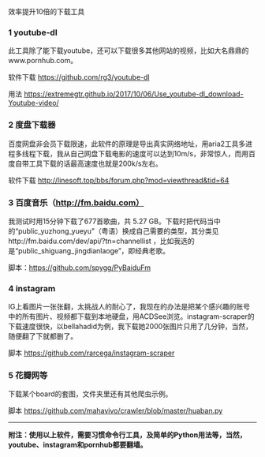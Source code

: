 效率提升10倍的下载工具

### 1 youtube-dl

此工具除了能下载youtube，还可以下载很多其他网站的视频，比如大名鼎鼎的www.pornhub.com。

软件下载 https://github.com/rg3/youtube-dl

用法 https://extremegtr.github.io/2017/10/06/Use_youtube-dl_download-Youtube-video/


### 2 度盘下载器

百度网盘非会员下载限速，此软件的原理是导出真实网络地址，用aria2工具多进程多线程下载，我从自己网盘下载电影的速度可以达到10m/s，非常惊人，而用百度自带工具下载的话最高速度也就是200k/s左右。

软件下载 http://linesoft.top/bbs/forum.php?mod=viewthread&tid=64


### 3 百度音乐（http://fm.baidu.com）

我测试时用15分钟下载了677首歌曲，共 5.27 GB。下载时把代码当中的“public_yuzhong_yueyu”（粤语）换成自己需要的类型，其分类见http://fm.baidu.com/dev/api/?tn=channellist ，比如我选的是“public_shiguang_jingdianlaoge”，即经典老歌。

脚本：https://github.com/spygg/PyBaiduFm


### 4 instagram

IG上看图片一张张翻，太挑战人的耐心了，我现在的办法是把某个感兴趣的账号中的所有图片、视频都下载到本地硬盘，用ACDSee浏览。instagram-scraper的下载速度很快，以bellahadid为例，我下载她2000张图片只用了几分钟，当然，随便翻了下就都删了。

脚本 https://github.com/rarcega/instagram-scraper


### 5 花瓣网等

下载某个board的套图，文件夹里还有其他爬虫示例。

脚本 https://github.com/mahavivo/crawler/blob/master/huaban.py

* * *

**附注：使用以上软件，需要习惯命令行工具，及简单的Python用法等，当然，youtube、instagram和pornhub都要翻墙。**
